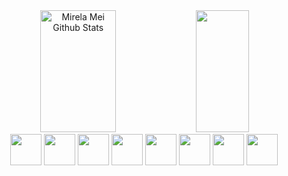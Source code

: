 <div align="center">
  <img width="49%" height="195px" src="https://github-readme-stats-ruby-one.vercel.app
    username=mirelameic&show_icons=true&count_private=true&hide_border=true&title_color=00bfbf&icon_color=00bfbf&text_color=c9d1d9&bg_color=0d1117" alt="Mirela Mei Github Stats" /> 
  <img width="41%" height="195px" src="https://github-readme-stats.vercel.app/api/top-langs/?username=mirelameic&layout=compact&hide_border=true&title_color=00bfbf&text_color=00bfbf&bg_color=0d1117" />
</div>

<div align="center">
  <img src="https://cdn.jsdelivr.net/gh/devicons/devicon/icons/java/java-plain-wordmark.svg" width="50" height="50"/>
  <img src="https://cdn.jsdelivr.net/gh/devicons/devicon@latest/icons/clojure/clojure-original.svg" width="50" height="50"/>
  <img src="https://cdn.jsdelivr.net/gh/devicons/devicon/icons/c/c-plain.svg" width="50" height="50"/>
  <img src="https://cdn.jsdelivr.net/gh/devicons/devicon/icons/postgresql/postgresql-plain-wordmark.svg" width="50" height="50"/>
  <img src="https://cdn.jsdelivr.net/gh/devicons/devicon/icons/oracle/oracle-original.svg" width="50" height="50"/>
  <img src="https://cdn.jsdelivr.net/gh/devicons/devicon/icons/spring/spring-original-wordmark.svg" width="50" height="50"/>
  <img src="https://cdn.jsdelivr.net/gh/devicons/devicon/icons/linux/linux-original.svg" width="50" height="50"/>
  <img src="https://cdn.jsdelivr.net/gh/devicons/devicon/icons/docker/docker-original-wordmark.svg" width="50" height="50"/>
  </div>
